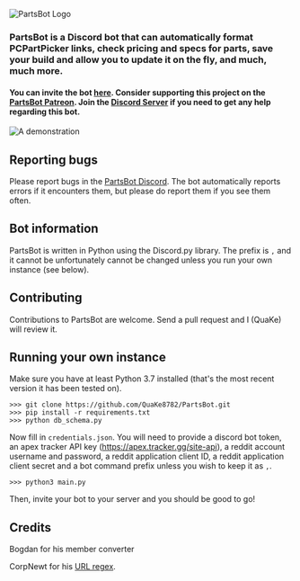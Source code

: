 ![PartsBot Logo](https://images-ext-2.discordapp.net/external/6UmCMcasGIE3Re778AWhhiu9-bBYH9oJk6Css0sRb0g/%3Ftoken-time%3D1612396800%26token-hash%3D9oUuzM-M5AMRgqCPjngzkuMQSHvY9p6kcmIzh-XHcAg%253D/https/c10.patreonusercontent.com/3/eyJ3Ijo5NjB9/patreon-media/p/campaign/4864117/1cca5404da9a41a4af5bc81fda411782/4.png)

### PartsBot is a Discord bot that can automatically format PCPartPicker links, check pricing and specs for parts, save your build and allow you to update it on the fly, and much, much more.
#### You can invite the bot [here](https://discord.com/api/oauth2/authorize?client_id=769886576321888256&permissions=0&scope=bot). Consider supporting this project on the [PartsBot Patreon](https://www.patreon.com/partsbot). Join the [Discord Server](https://discord.gg/WM9pHp8) if you need to get any help regarding this bot.

![A demonstration](https://media.discordapp.net/attachments/525286309376426014/805931963734032394/ezgif.com-gif-maker.gif)

## Reporting bugs
Please report bugs in the [PartsBot Discord](https://discord.gg/WM9pHp8). The bot automatically reports errors if it encounters them, but please do report them if you see them often.

## Bot information
PartsBot is written in Python using the Discord.py library. The prefix is `,` and it cannot be unfortunately cannot be changed unless you run your own instance (see below).

## Contributing
Contributions to PartsBot are welcome. Send a pull request and I (QuaKe) will review it.

## Running your own instance
Make sure you have at least Python 3.7 installed (that's the most recent version it has been tested on).
```
>>> git clone https://github.com/QuaKe8782/PartsBot.git
>>> pip install -r requirements.txt
>>> python db_schema.py
```
Now fill in `credentials.json`. You will need to provide a discord bot token, an apex tracker API key (https://apex.tracker.gg/site-api), a reddit account username and password, a reddit application client ID, a reddit application client secret and a bot command prefix unless you wish to keep it as `,`.
```
>>> python3 main.py
```
Then, invite your bot to your server and you should be good to go!

## Credits
Bogdan for his member converter

CorpNewt for his [URL regex](https://github.com/corpnewt/CorpBot.py/blob/rewrite/Cogs/Server.py#L20).